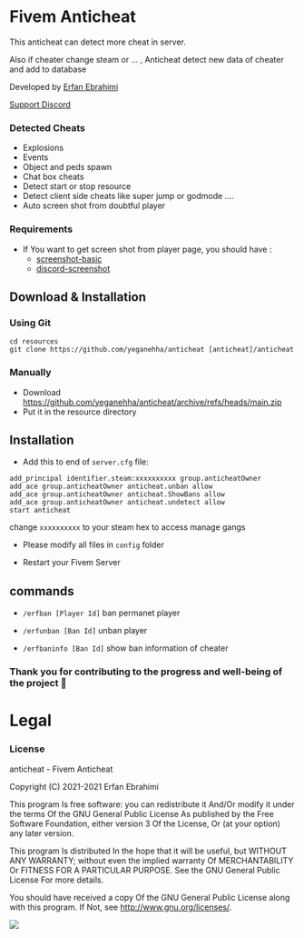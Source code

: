 # Fivem Anticheat

This anticheat can detect more cheat in server.

Also if cheater change steam or ... , Anticheat detect new data of cheater and add to database

Developed by [Erfan Ebrahimi](http://erfanebrahimi.ir)

[Support Discord](https://discord.gg/2rZBFXhGGQ)

### Detected Cheats
- Explosions
- Events
- Object and peds spawn
- Chat box cheats
- Detect start or stop resource
- Detect client side cheats like super jump or godmode ....
- Auto screen shot from doubtful player

### Requirements
* If You want to get screen shot from player page, you should have :
	* [screenshot-basic](https://github.com/citizenfx/screenshot-basic)
	* [discord-screenshot](https://github.com/jaimeadf/discord-screenshot) 

## Download & Installation

### Using Git
```
cd resources
git clone https://github.com/yeganehha/anticheat [anticheat]/anticheat
```

### Manually
- Download https://github.com/yeganehha/anticheat/archive/refs/heads/main.zip
- Put it in the resource directory


## Installation
- Add this to end of `server.cfg` file:

```
add_principal identifier.steam:xxxxxxxxxx group.anticheatOwner
add_ace group.anticheatOwner anticheat.unban allow
add_ace group.anticheatOwner anticheat.ShowBans allow
add_ace group.anticheatOwner anticheat.undetect allow
start anticheat
```
change `xxxxxxxxxx` to your steam hex to access manage gangs 

- Please modify all files in `config` folder

- Restart your Fivem Server


## commands
- `/erfban [Player Id]` ban permanet player

- `/erfunban [Ban Id]` unban player

- `/erfbaninfo [Ban Id]` show ban information of cheater


### Thank you for contributing to the progress and well-being of the project 🖤


# Legal
### License
anticheat - Fivem Anticheat

Copyright (C) 2021-2021 Erfan Ebrahimi

This program Is free software: you can redistribute it And/Or modify it under the terms Of the GNU General Public License As published by the Free Software Foundation, either version 3 Of the License, Or (at your option) any later version.

This program Is distributed In the hope that it will be useful, but WITHOUT ANY WARRANTY; without even the implied warranty Of MERCHANTABILITY Or FITNESS FOR A PARTICULAR PURPOSE. See the GNU General Public License For more details.

You should have received a copy Of the GNU General Public License along with this program. If Not, see http://www.gnu.org/licenses/.


![](https://komarev.com/ghpvc/?username=yeganehha-allrepo&label=Repositories%20views&color=0e75b6&style=flat)
